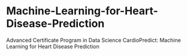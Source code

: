 # Machine-Learning-for-Heart-Disease-Prediction
Advanced Certificate Program in Data Science CardioPredict: Machine Learning for Heart Disease Prediction
